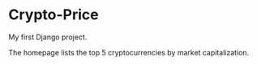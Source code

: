 # Crypto-Price

My first Django project.

The homepage lists the top 5 cryptocurrencies by market capitalization.